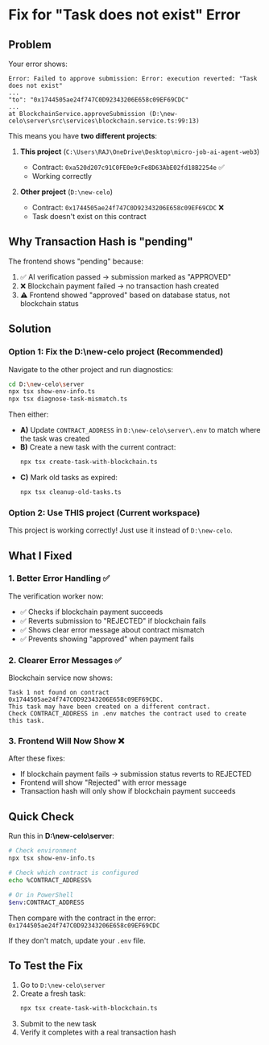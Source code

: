 # Fix for "Task does not exist" Error

## Problem

Your error shows:

```
Error: Failed to approve submission: Error: execution reverted: "Task does not exist"
...
"to": "0x1744505ae24f747C0D92343206E658c09EF69CDC"
...
at BlockchainService.approveSubmission (D:\new-celo\server\src\services\blockchain.service.ts:99:13)
```

This means you have **two different projects**:

1. **This project** (`C:\Users\RAJ\OneDrive\Desktop\micro-job-ai-agent-web3`)

   - Contract: `0xa520d207c91C0FE0e9cFe8D63AbE02fd18B2254e` ✅
   - Working correctly

2. **Other project** (`D:\new-celo`)
   - Contract: `0x1744505ae24f747C0D92343206E658c09EF69CDC` ❌
   - Task doesn't exist on this contract

## Why Transaction Hash is "pending"

The frontend shows "pending" because:

1. ✅ AI verification passed → submission marked as "APPROVED"
2. ❌ Blockchain payment failed → no transaction hash created
3. ⚠️ Frontend showed "approved" based on database status, not blockchain status

## Solution

### Option 1: Fix the D:\new-celo project (Recommended)

Navigate to the other project and run diagnostics:

```bash
cd D:\new-celo\server
npx tsx show-env-info.ts
npx tsx diagnose-task-mismatch.ts
```

Then either:

- **A)** Update `CONTRACT_ADDRESS` in `D:\new-celo\server\.env` to match where the task was created
- **B)** Create a new task with the current contract:
  ```bash
  npx tsx create-task-with-blockchain.ts
  ```
- **C)** Mark old tasks as expired:
  ```bash
  npx tsx cleanup-old-tasks.ts
  ```

### Option 2: Use THIS project (Current workspace)

This project is working correctly! Just use it instead of `D:\new-celo`.

## What I Fixed

### 1. Better Error Handling ✅

The verification worker now:

- ✅ Checks if blockchain payment succeeds
- ✅ Reverts submission to "REJECTED" if blockchain fails
- ✅ Shows clear error message about contract mismatch
- ✅ Prevents showing "approved" when payment fails

### 2. Clearer Error Messages ✅

Blockchain service now shows:

```
Task 1 not found on contract 0x1744505ae24f747C0D92343206E658c09EF69CDC.
This task may have been created on a different contract.
Check CONTRACT_ADDRESS in .env matches the contract used to create this task.
```

### 3. Frontend Will Now Show ❌

After these fixes:

- If blockchain payment fails → submission status reverts to REJECTED
- Frontend will show "Rejected" with error message
- Transaction hash will only show if blockchain payment succeeds

## Quick Check

Run this in **D:\new-celo\server**:

```bash
# Check environment
npx tsx show-env-info.ts

# Check which contract is configured
echo %CONTRACT_ADDRESS%

# Or in PowerShell
$env:CONTRACT_ADDRESS
```

Then compare with the contract in the error: `0x1744505ae24f747C0D92343206E658c09EF69CDC`

If they don't match, update your `.env` file.

## To Test the Fix

1. Go to `D:\new-celo\server`
2. Create a fresh task:
   ```bash
   npx tsx create-task-with-blockchain.ts
   ```
3. Submit to the new task
4. Verify it completes with a real transaction hash
